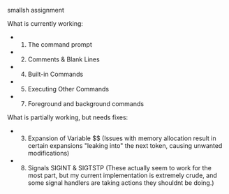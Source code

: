 smallsh assignment

What is currently working:
- 1. The command prompt
- 2. Comments & Blank Lines
- 4. Built-in Commands
- 5. Executing Other Commands
- 7. Foreground and background commands

What is partially working, but needs fixes:
- 3. Expansion of Variable $$
	(Issues with memory allocation result in certain expansions
	 "leaking into" the next token, causing unwanted modifications)
- 8. Signals SIGINT & SIGTSTP
	(These actually seem to work for the most part, but my current
	 implementation is extremely crude, and some signal handlers
	 are taking actions they shouldnt be doing.)


